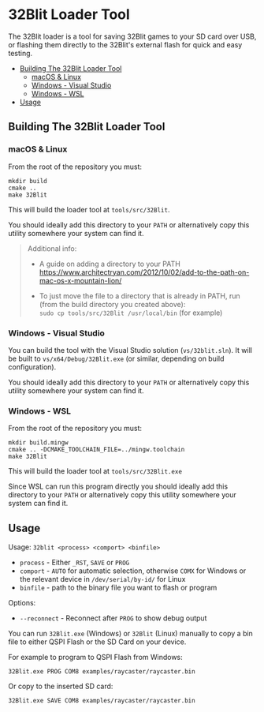 # 32Blit Loader Tool <!-- omit in toc -->

The 32Blit loader is a tool for saving 32Blit games to your SD card over USB, or flashing them directly to the 32Blit's external flash for quick and easy testing.

- [Building The 32Blit Loader Tool](#building-the-32blit-loader-tool)
  - [macOS & Linux](#macos--linux)
  - [Windows - Visual Studio](#windows---visual-studio)
  - [Windows - WSL](#windows---wsl)
- [Usage](#usage)

## Building The 32Blit Loader Tool

### macOS & Linux

From the root of the repository you must:

```
mkdir build
cmake ..
make 32Blit
```

This will build the loader tool at `tools/src/32Blit`.

You should ideally add this directory to your `PATH` or alternatively copy this utility somewhere your system can find it.

>Additional info:  
> - A guide on adding a directory to your PATH  
>https://www.architectryan.com/2012/10/02/add-to-the-path-on-mac-os-x-mountain-lion/
>
> - To just move the file to a directory that is already in PATH, run (from the build directory you created above):  
>`sudo cp tools/src/32Blit /usr/local/bin` (for example)

### Windows - Visual Studio

You can build the tool with the Visual Studio solution (`vs/32blit.sln`). It will be built to `vs/x64/Debug/32Blit.exe` (or similar, depending on build configuration).

You should ideally add this directory to your `PATH` or alternatively copy this utility somewhere your system can find it.

### Windows - WSL

From the root of the repository you must:

```
mkdir build.mingw
cmake .. -DCMAKE_TOOLCHAIN_FILE=../mingw.toolchain
make 32Blit
```

This will build the loader tool at `tools/src/32Blit.exe`

Since WSL can run this program directly you should ideally add this directory to your `PATH` or alternatively copy this utility somewhere your system can find it.

## Usage

Usage: `32blit <process> <comport> <binfile>`

* `process` - Either `_RST`, `SAVE` or `PROG`
* `comport` - `AUTO` for automatic selection, otherwise `COMX` for Windows or the relevant device in `/dev/serial/by-id/` for Linux
* `binfile` - path to the binary file you want to flash or program

Options:

* `--reconnect` - Reconnect after `PROG` to show debug output

You can run `32Blit.exe` (Windows) or `32Blit` (Linux) manually to copy a bin file to either QSPI Flash or the SD Card on your device.

For example to program to QSPI Flash from Windows:

```
32Blit.exe PROG COM8 examples/raycaster/raycaster.bin
```

Or copy to the inserted SD card:

```
32Blit.exe SAVE COM8 examples/raycaster/raycaster.bin
```